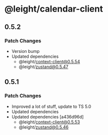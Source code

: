 # @leight/calendar-client

## 0.5.2

### Patch Changes

- Version bump
- Updated dependencies
    - @leight/context-client@0.5.54
    - @leight/zustand@0.5.47

## 0.5.1

### Patch Changes

- Improved a lot of stuff, update to TS 5.0
- Updated dependencies
- Updated dependencies [a436d96d]
    - @leight/context-client@0.5.53
    - @leight/zustand@0.5.46
